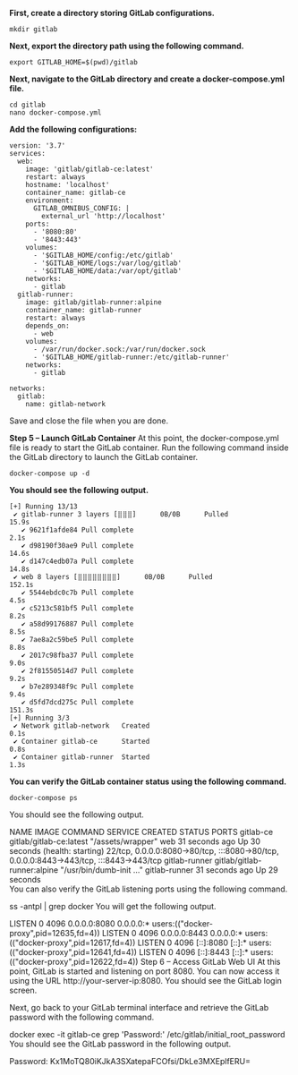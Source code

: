 **First, create a directory storing GitLab configurations.**

```
mkdir gitlab
```
**Next, export the directory path using the following command.**

```
export GITLAB_HOME=$(pwd)/gitlab
```

**Next, navigate to the GitLab directory and create a docker-compose.yml file.**

```
cd gitlab
nano docker-compose.yml
```
**Add the following configurations:**

```
version: '3.7'
services:
  web:
    image: 'gitlab/gitlab-ce:latest'
    restart: always
    hostname: 'localhost'
    container_name: gitlab-ce
    environment:
      GITLAB_OMNIBUS_CONFIG: |
        external_url 'http://localhost'
    ports:
      - '8080:80'
      - '8443:443'
    volumes:
      - '$GITLAB_HOME/config:/etc/gitlab'
      - '$GITLAB_HOME/logs:/var/log/gitlab'
      - '$GITLAB_HOME/data:/var/opt/gitlab'
    networks:
      - gitlab
  gitlab-runner:
    image: gitlab/gitlab-runner:alpine
    container_name: gitlab-runner    
    restart: always
    depends_on:
      - web
    volumes:
      - /var/run/docker.sock:/var/run/docker.sock
      - '$GITLAB_HOME/gitlab-runner:/etc/gitlab-runner'
    networks:
      - gitlab

networks:
  gitlab:
    name: gitlab-network
```

Save and close the file when you are done.

**Step 5 – Launch GitLab Container**
At this point, the docker-compose.yml file is ready to start the GitLab container. Run the following command inside the GitLab directory to launch the GitLab container.

```
docker-compose up -d
```

**You should see the following output.**
```
[+] Running 13/13
 ✔ gitlab-runner 3 layers [⣿⣿⣿]      0B/0B      Pulled                                                                                                            15.9s 
   ✔ 9621f1afde84 Pull complete                                                                                                                                    2.1s 
   ✔ d98190f30ae9 Pull complete                                                                                                                                   14.6s 
   ✔ d147c4edb07a Pull complete                                                                                                                                   14.8s 
 ✔ web 8 layers [⣿⣿⣿⣿⣿⣿⣿⣿]      0B/0B      Pulled                                                                                                                152.1s 
   ✔ 5544ebdc0c7b Pull complete                                                                                                                                    4.5s 
   ✔ c5213c581bf5 Pull complete                                                                                                                                    8.2s 
   ✔ a58d99176887 Pull complete                                                                                                                                    8.5s 
   ✔ 7ae8a2c59be5 Pull complete                                                                                                                                    8.8s 
   ✔ 2017c98fba37 Pull complete                                                                                                                                    9.0s 
   ✔ 2f81550514d7 Pull complete                                                                                                                                    9.2s 
   ✔ b7e289348f9c Pull complete                                                                                                                                    9.4s 
   ✔ d5fd7dcd275c Pull complete                                                                                                                                  151.3s 
[+] Running 3/3
 ✔ Network gitlab-network   Created                                                                                                                                0.1s 
 ✔ Container gitlab-ce      Started                                                                                                                                0.8s 
 ✔ Container gitlab-runner  Started                                                                                                                                1.3s
```

**You can verify the GitLab container status using the following command.**

```
docker-compose ps
```
You should see the following output.

NAME                IMAGE                         COMMAND                  SERVICE             CREATED             STATUS                             PORTS
gitlab-ce           gitlab/gitlab-ce:latest       "/assets/wrapper"        web                 31 seconds ago      Up 30 seconds (health: starting)   22/tcp, 0.0.0.0:8080->80/tcp, :::8080->80/tcp, 0.0.0.0:8443->443/tcp, :::8443->443/tcp
gitlab-runner       gitlab/gitlab-runner:alpine   "/usr/bin/dumb-init …"   gitlab-runner       31 seconds ago      Up 29 seconds   
You can also verify the GitLab listening ports using the following command.

ss -antpl | grep docker
You will get the following output.

LISTEN 0      4096         0.0.0.0:8080       0.0.0.0:*    users:(("docker-proxy",pid=12635,fd=4))
LISTEN 0      4096         0.0.0.0:8443       0.0.0.0:*    users:(("docker-proxy",pid=12617,fd=4))
LISTEN 0      4096            [::]:8080          [::]:*    users:(("docker-proxy",pid=12641,fd=4))
LISTEN 0      4096            [::]:8443          [::]:*    users:(("docker-proxy",pid=12622,fd=4))
Step 6 – Access GitLab Web UI
At this point, GitLab is started and listening on port 8080. You can now access it using the URL http://your-server-ip:8080. You should see the GitLab login screen.



 

Next, go back to your GitLab terminal interface and retrieve the GitLab password with the following command.

docker exec -it gitlab-ce grep 'Password:' /etc/gitlab/initial_root_password
You should see the GitLab password in the following output.

Password: Kx1MoTQ80iKJkA3SXatepaFCOfsi/DkLe3MXEplfERU=
